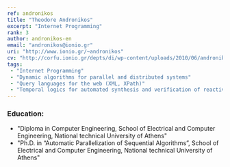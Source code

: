 ```yaml
---
ref: andronikos
title: "Theodore Andronikos"
excerpt: "Internet Programming"
rank: 3
author: andronikos-en
email: "andronikos@ionio.gr"
uri: "http://www.ionio.gr/~andronikos"
cv: "http://corfu.ionio.gr/depts/di/wp-content/uploads/2010/06/andronikos_cv_gr_2015.pdf"
tags:
 - "Internet Programming"
 - "Dynamic algorithms for parallel and distributed systems"
 - "Query languages for the web (XML, XPath)"
 - "Temporal logics for automated synthesis and verification of reactive systems"
---
```


### Education:
  - "Diploma in Computer Engineering, School of Electrical and Computer Engineering, National technical University of Athens"
  - "Ph.D. in “Automatic Parallelization of Sequential Algorithms”, School of Electrical and Computer Engineering, National technical University of Athens"
